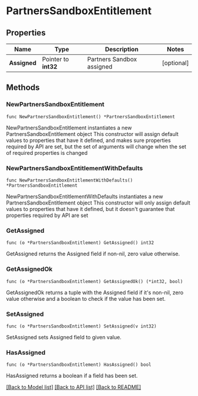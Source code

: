 # PartnersSandboxEntitlement

## Properties

Name | Type | Description | Notes
------------ | ------------- | ------------- | -------------
**Assigned** | Pointer to **int32** | Partners Sandbox assigned | [optional] 

## Methods

### NewPartnersSandboxEntitlement

`func NewPartnersSandboxEntitlement() *PartnersSandboxEntitlement`

NewPartnersSandboxEntitlement instantiates a new PartnersSandboxEntitlement object
This constructor will assign default values to properties that have it defined,
and makes sure properties required by API are set, but the set of arguments
will change when the set of required properties is changed

### NewPartnersSandboxEntitlementWithDefaults

`func NewPartnersSandboxEntitlementWithDefaults() *PartnersSandboxEntitlement`

NewPartnersSandboxEntitlementWithDefaults instantiates a new PartnersSandboxEntitlement object
This constructor will only assign default values to properties that have it defined,
but it doesn't guarantee that properties required by API are set

### GetAssigned

`func (o *PartnersSandboxEntitlement) GetAssigned() int32`

GetAssigned returns the Assigned field if non-nil, zero value otherwise.

### GetAssignedOk

`func (o *PartnersSandboxEntitlement) GetAssignedOk() (*int32, bool)`

GetAssignedOk returns a tuple with the Assigned field if it's non-nil, zero value otherwise
and a boolean to check if the value has been set.

### SetAssigned

`func (o *PartnersSandboxEntitlement) SetAssigned(v int32)`

SetAssigned sets Assigned field to given value.

### HasAssigned

`func (o *PartnersSandboxEntitlement) HasAssigned() bool`

HasAssigned returns a boolean if a field has been set.


[[Back to Model list]](../README.md#documentation-for-models) [[Back to API list]](../README.md#documentation-for-api-endpoints) [[Back to README]](../README.md)


